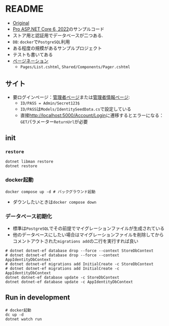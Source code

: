 # README

- [Original](https://github.com/Apress/pro-asp.net-core-6/tree/main/11%20-%20SportsStore%20-%205/End%20of%20Chapter/SportsSln)
- [Pro ASP.NET Core 6, 2022](https://github.com/Apress/pro-asp.net-core-6/tree/main/11%20-%20SportsStore%20-%205)のサンプルコード
- ストア用と認証用でデータベースが二つある.
- `DB`: `docker`で`PostgreSQL`利用
- ある程度の規模があるサンプルプロジェクト
- テストも書いてある
- [ページネーション](https://www.mikesdotnetting.com/article/328/simple-paging-in-asp-net-core-razor-pages)
  - `Pages/List.cshtml`, `Shared/Components/Pager.cshtml`

## サイト

- 要ログインページ：[管理者ページ](http://localhost:5000/admin)または[管理者情報ページ](http://localhost:5000/admin/identityusers):
  - `ID/PASS = Admin/Secret123$`
  - `ID/PASS`は`Models/IdentitySeedData.cs`で設定している
  - 直接<http://localhost:5000/Account/Login>に遷移するとエラーになる：`GET`パラメーター`ReturnUrl`が必要

## init

### `restore`

```shell
dotnet libman restore
dotnet restore
```

### docker起動

```shell
docker compose up -d # バックグラウンド起動
```

- ダウンしたいときは`docker compose down`

### データベース初期化

- 標準は`PostgreSQL`でその前提でマイグレーションファイルが生成されている
- 他のデータベースにしたい場合はマイグレーションファイルを削除してからコメントアウトされた`migrations add`の二行を実行すれば良い

```shell
# dotnet dotnet-ef database drop --force --context StoreDbContext
# dotnet dotnet-ef database drop --force --context AppIdentityDbContext
# dotnet dotnet-ef migrations add InitialCreate -c StoreDbContext
# dotnet dotnet-ef migrations add InitialCreate -c AppIdentityDbContext
dotnet dotnet-ef database update -c StoreDbContext
dotnet dotnet-ef database update -c AppIdentityDbContext
```

## Run in development

```shell
# docker起動
dc up -d
dotnet watch run
```
